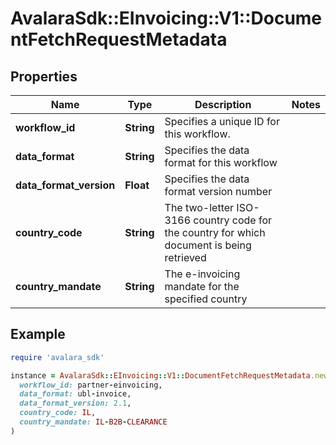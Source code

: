 # AvalaraSdk::EInvoicing::V1::DocumentFetchRequestMetadata

## Properties

| Name | Type | Description | Notes |
| ---- | ---- | ----------- | ----- |
| **workflow_id** | **String** | Specifies a unique ID for this workflow. |  |
| **data_format** | **String** | Specifies the data format for this workflow |  |
| **data_format_version** | **Float** | Specifies the data format version number |  |
| **country_code** | **String** | The two-letter ISO-3166 country code for the country for which document is being retrieved |  |
| **country_mandate** | **String** | The e-invoicing mandate for the specified country |  |

## Example

```ruby
require 'avalara_sdk'

instance = AvalaraSdk::EInvoicing::V1::DocumentFetchRequestMetadata.new(
  workflow_id: partner-einvoicing,
  data_format: ubl-invoice,
  data_format_version: 2.1,
  country_code: IL,
  country_mandate: IL-B2B-CLEARANCE
)
```

